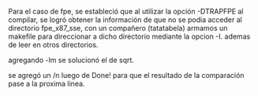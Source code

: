 Para el caso de fpe, se estableció que al utilizar la opción -DTRAPFPE al compilar, se logró obtener la información de que no se podia acceder al directorio fpe_x87_sse, con un compañero (tatatabela) armamos un makefile para direccionar a dicho directorio mediante la opcion -I. ademas de leer en otros directorios.

agregando -lm se solucionó el de sqrt.

se agregó un /n luego de Done! para que el resultado de la comparación pase a la proxima linea.


